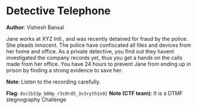 # Detective Telephone
**Author**: Vishesh Bansal

Jane works at XYZ Intl., and was recently detained for fraud by the police. She pleads innocent. The police have confiscated all files and devices from her home and office. As a private detective, you find out they havent investigated the company records yet, thus you get a hands on the calls made from her office. You have 24 hours to prevent Jane from ending up in prison by finding a strong evidence to save her.

**Note**: Listen to the recording carefully.


**Flag**: `dsc{b33p_b00p_r3c0rd5_3v3ryth1n9}`
**Note (CTF team)**: It is a DTMF stegnography Challenge